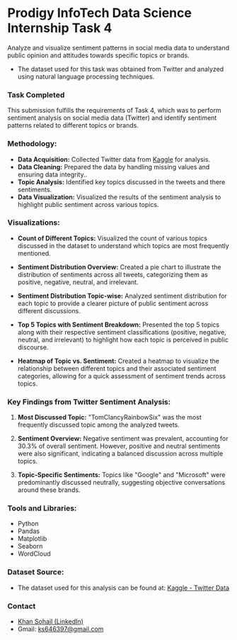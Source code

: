 # Prodigy InfoTech Data Science Internship Task 4

Analyze and visualize sentiment patterns in social media data to understand public opinion and attitudes towards specific topics or brands.
- The dataset used for this task was obtained from Twitter and analyzed using natural language processing techniques.

### Task Completed

This submission fulfills the requirements of Task 4, which was to perform sentiment analysis on social media data (Twitter) and identify sentiment patterns related to different topics or brands.

### Methodology:

- **Data Acquisition:** Collected Twitter data from [Kaggle](https://www.kaggle.com/datasets/jp797498e/twitter-entity-sentiment-analysis) for analysis.
- **Data Cleaning:**  Prepared the data by handling missing values and ensuring data integrity..
- **Topic Analysis:** Identified key topics discussed in the tweets and there sentiments.
- **Data Visualization:** Visualized the results of the sentiment analysis to highlight public sentiment across various topics.

### Visualizations:

- **Count of Different Topics:** Visualized the count of various topics discussed in the dataset to understand which topics are most frequently mentioned.

- **Sentiment Distribution Overview:** Created a pie chart to illustrate the distribution of sentiments across all tweets, categorizing them as positive, negative, neutral, and irrelevant.

- **Sentiment Distribution Topic-wise:** Analyzed sentiment distribution for each topic to provide a clearer picture of public sentiment across different discussions.

- **Top 5 Topics with Sentiment Breakdown:** Presented the top 5 topics along with their respective sentiment classifications (positive, negative, neutral, and irrelevant) to highlight how each topic is perceived in public discourse.

- **Heatmap of Topic vs. Sentiment:** Created a heatmap to visualize the relationship between different topics and their associated sentiment categories, allowing for a quick assessment of sentiment trends across topics.

### Key Findings from Twitter Sentiment Analysis:

1. **Most Discussed Topic:** "TomClancyRainbowSix" was the most frequently discussed topic among the analyzed tweets.
  
2. **Sentiment Overview:** Negative sentiment was prevalent, accounting for 30.3% of overall sentiment. However, positive and neutral sentiments were also significant, indicating a balanced discussion across multiple topics.

3. **Topic-Specific Sentiments:** Topics like "Google" and "Microsoft" were predominantly discussed neutrally, suggesting objective conversations around these brands.

### Tools and Libraries:

- Python
- Pandas
- Matplotlib
- Seaborn
- WordCloud

### Dataset Source:

- The dataset used for this analysis can be found at: [Kaggle - Twitter Data](https://www.kaggle.com/datasets/jp797498e/twitter-entity-sentiment-analysis)

### Contact

- [Khan Sohail (LinkedIn)](https://www.linkedin.com/in/khan-sohail-386b2027a)
- Gmail: ks646397@gmail.com

